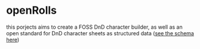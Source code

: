 # openRolls

this porjects aims to create a FOSS DnD character builder, as well as an open standard for DnD character sheets as structured data ([see the schema here](https://github.com/MoPaMo/open-rolls/blob/main/schema/character.json))
